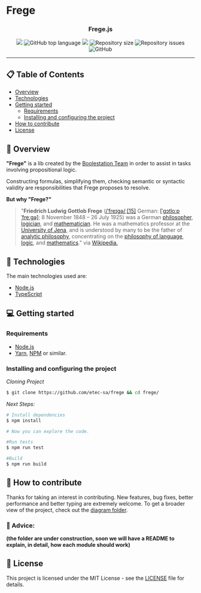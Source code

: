 
# Frege
<div align="center">
<h3 align="center">
  Frege.js
</h3>
<img src="https://img.shields.io/github/commit-activity/t/Etec-SA/frege?style=for-the-badge"> <img alt="GitHub top language" src="https://img.shields.io/github/languages/top/PeruibeTEC/Server?style=for-the-badge"> <img src="https://img.shields.io/github/last-commit/etec-sa/frege?style=for-the-badge"> <img alt="Repository size" src="https://img.shields.io/github/repo-size/etec-sa/frege?style=for-the-badge"> <img alt="Repository issues" src="https://img.shields.io/github/issues/etec-sa/frege?style=for-the-badge"> <img alt="GitHub" src="https://img.shields.io/github/license/etec-sa/frege?style=for-the-badge">
</div>
<hr>
  
</p>

## 📋 Table of Contents

- [Overview](#overview)
- [Technologies](#technologies)
- [Getting started](#getting-started)
  - [Requirements](#requirements)
  - [Installing and configuring the project](#Installing-and-configuring-the-project)
- [How to contribute](#how-to-contribute)
- [License](#license)

## 👀 Overview

**"Frege"** is a lib created by the <a href="https://github.com/etec-sa/" target="_blank">Boolestation Team</a> in order to assist in tasks involving propositional logic.

Constructing formulas, simplifying them, checking semantic or syntactic validity are responsibilities that Frege proposes to resolve.

**But why "Frege?"**

> "**Friedrich Ludwig Gottlob Frege** ([/ˈfreɪɡə/](https://en.wikipedia.org/wiki/Help:IPA/English "Help:IPA/English");[[15]](https://en.wikipedia.org/wiki/Gottlob_Frege#cite_note-15)  German: [[ˈɡɔtloːp ˈfreːɡə]](https://en.wikipedia.org/wiki/Help:IPA/Standard_German "Help:IPA/Standard German"); 8 November 1848 – 26 July 1925) was a German [philosopher](https://en.wikipedia.org/wiki/Philosopher "Philosopher"), [logician](https://en.wikipedia.org/wiki/Mathematical_logic "Mathematical logic"), and [mathematician](https://en.wikipedia.org/wiki/Mathematician "Mathematician"). He was a mathematics professor at the [University of Jena](https://en.wikipedia.org/wiki/University_of_Jena "University of Jena"), and is understood by many to be the father of [analytic philosophy](https://en.wikipedia.org/wiki/Analytic_philosophy "Analytic philosophy"), concentrating on the [philosophy of language](https://en.wikipedia.org/wiki/Philosophy_of_language "Philosophy of language"), [logic](https://en.wikipedia.org/wiki/Philosophy_of_logic "Philosophy of logic"), and [mathematics](https://en.wikipedia.org/wiki/Philosophy_of_mathematics "Philosophy of mathematics")." via <a href="https://en.wikipedia.org/wiki/Gottlob_Frege" target="_blank">Wikipedia.</a>


## 🚀 Technologies

The main technologies used are:

- [Node.js](https://nodejs.org/en/)
- [TypeScript](https://www.typescriptlang.org/)

## 💻 Getting started

### Requirements

- [Node.js](https://nodejs.org/en/)
- [Yarn](https://classic.yarnpkg.com/), [NPM](https://www.npmjs.com/) or similar.


### Installing and configuring the project

*Cloning Project*

```bash
$ git clone https://github.com/etec-sa/frege && cd frege/
```

*Next Steps:*

```bash
# Install dependencies
$ npm install

# Now you can explore the code.

#Run tests
$ npm run test

#Build
$ npm run build
```

## 🤔 How to contribute

Thanks for taking an interest in contributing. New features, bug fixes, better performance and better typing are extremely welcome. To get a broader view of the project, check out the <a target="_blank" href="https://github.com/Etec-SA/diagrams/tree/main/frege">diagram folder</a>.

###  🚧 Advice:
**(the folder are under construction, soon we will have a README to explain, in detail, how each module should work)**

## 📝 License

This project is licensed under the MIT License - see the [LICENSE](LICENSE) file for details.
